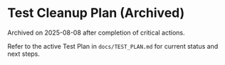 # Test Cleanup Plan (Archived)

Archived on 2025-08-08 after completion of critical actions.

Refer to the active Test Plan in `docs/TEST_PLAN.md` for current status and next steps.
